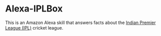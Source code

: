 # Alexa-IPLBox
This is an Amazon Alexa skill that answers facts about the [Indian Premier League (IPL)](https://en.wikipedia.org/wiki/Indian_Premier_League) cricket league.
